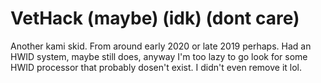 # VetHack (maybe) (idk) (dont care)
Another kami skid. From around early 2020 or late 2019 perhaps. Had an HWID system, maybe still does, anyway I'm too lazy to go look for some HWID processor that probably dosen't exist. I didn't even remove it lol. 
